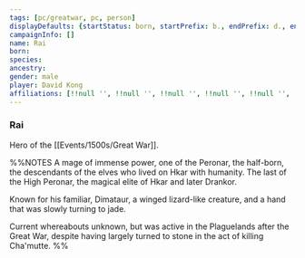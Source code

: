 ```yaml
---
tags: [pc/greatwar, pc, person]
displayDefaults: {startStatus: born, startPrefix: b., endPrefix: d., endStatus: died}
campaignInfo: []
name: Rai
born:
species:
ancestry:
gender: male
player: David Kong
affiliations: [!!null '', !!null '', !!null '', !!null '', !!null '', !!null '', !!null '']
---
```

### Rai

Hero of the [[Events/1500s/Great War]]. 

%%NOTES
A mage of immense power, one of the Peronar, the half-born, the descendants of the elves who lived on Hkar with humanity. The last of the High Peronar, the magical elite of Hkar and later Drankor.

Known for his familiar, Dimataur, a winged lizard-like creature, and a hand that was slowly turning to jade.

Current whereabouts unknown, but was active in the Plaguelands after the Great War, despite having largely turned to stone in the act of killing Cha'mutte.
%%